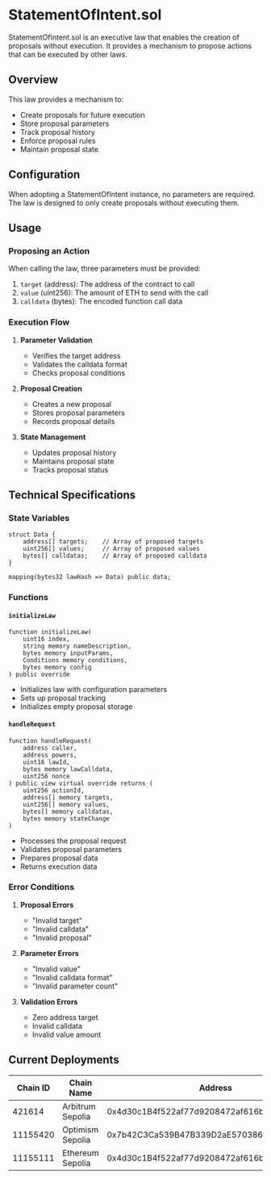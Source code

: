 # StatementOfIntent.sol

StatementOfIntent.sol is an executive law that enables the creation of proposals without execution. It provides a mechanism to propose actions that can be executed by other laws.

## Overview

This law provides a mechanism to:
- Create proposals for future execution
- Store proposal parameters
- Track proposal history
- Enforce proposal rules
- Maintain proposal state

## Configuration

When adopting a StatementOfIntent instance, no parameters are required. The law is designed to only create proposals without executing them.

## Usage

### Proposing an Action

When calling the law, three parameters must be provided:

1. `target` (address): The address of the contract to call
2. `value` (uint256): The amount of ETH to send with the call
3. `calldata` (bytes): The encoded function call data

### Execution Flow

1. **Parameter Validation**
   - Verifies the target address
   - Validates the calldata format
   - Checks proposal conditions

2. **Proposal Creation**
   - Creates a new proposal
   - Stores proposal parameters
   - Records proposal details

3. **State Management**
   - Updates proposal history
   - Maintains proposal state
   - Tracks proposal status

## Technical Specifications

### State Variables

```solidity
struct Data {
    address[] targets;    // Array of proposed targets
    uint256[] values;     // Array of proposed values
    bytes[] calldatas;    // Array of proposed calldata
}

mapping(bytes32 lawHash => Data) public data;
```

### Functions

#### `initializeLaw`
```solidity
function initializeLaw(
    uint16 index,
    string memory nameDescription,
    bytes memory inputParams,
    Conditions memory conditions,
    bytes memory config
) public override
```
- Initializes law with configuration parameters
- Sets up proposal tracking
- Initializes empty proposal storage

#### `handleRequest`
```solidity
function handleRequest(
    address caller,
    address powers,
    uint16 lawId,
    bytes memory lawCalldata,
    uint256 nonce
) public view virtual override returns (
    uint256 actionId,
    address[] memory targets,
    uint256[] memory values,
    bytes[] memory calldatas,
    bytes memory stateChange
)
```
- Processes the proposal request
- Validates proposal parameters
- Prepares proposal data
- Returns execution data

### Error Conditions

1. **Proposal Errors**
   - "Invalid target"
   - "Invalid calldata"
   - "Invalid proposal"

2. **Parameter Errors**
   - "Invalid value"
   - "Invalid calldata format"
   - "Invalid parameter count"

3. **Validation Errors**
   - Zero address target
   - Invalid calldata
   - Invalid value amount

## Current Deployments

| Chain ID | Chain Name      | Address                                      |
|----------|----------------|----------------------------------------------|
| 421614   | Arbitrum Sepolia | 0x4d30c1B4f522af77d9208472af616bAE8E550615  |
| 11155420 | Optimism Sepolia | 0x7b42C3Ca539B47B339D2aE570386d0DAead252d6  |
| 11155111 | Ethereum Sepolia | 0x4d30c1B4f522af77d9208472af616bAE8E550615  | 



